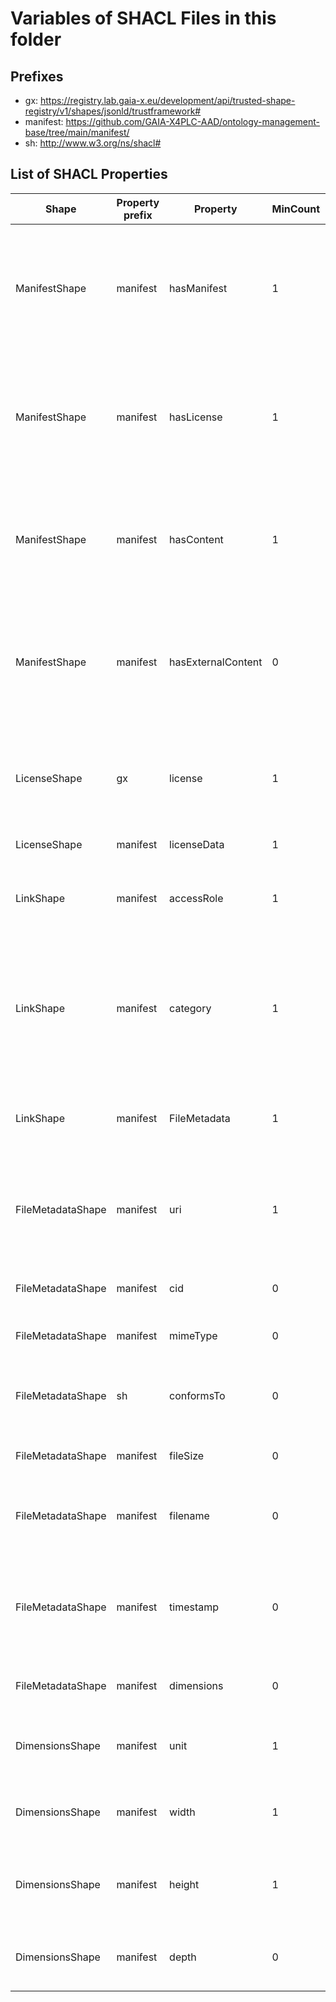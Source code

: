 # Variables of SHACL Files in this folder

## Prefixes

- gx: <https://registry.lab.gaia-x.eu/development/api/trusted-shape-registry/v1/shapes/jsonld/trustframework#>
- manifest: <https://github.com/GAIA-X4PLC-AAD/ontology-management-base/tree/main/manifest/>
- sh: <http://www.w3.org/ns/shacl#>

## List of SHACL Properties

| Shape | Property prefix | Property | MinCount | MaxCount | Description | Datatype/NodeKind | Filename |
| --- | --- | --- | --- | --- | --- | --- | --- |
| ManifestShape | manifest | hasManifest | 1 | 1 | Self-reference to the manifest.json providing the structure and list of contents for a domain specific asset. |  | manifest_shacl.ttl |
| ManifestShape | manifest | hasLicense | 1 | 1 | Defines the license valid for all content referenced in the manifest. Does not apply to linked data(sets) with explicit license terms. |  | manifest_shacl.ttl |
| ManifestShape | manifest | hasContent | 1 |  | Defines the links to all relevant data for a digital asset. This is extended by the domain specific ontology. |  | manifest_shacl.ttl |
| ManifestShape | manifest | hasExternalContent | 0 |  | Defines the links to all related external data for a digital asset. This is extended by the domain specific ontology. |  | manifest_shacl.ttl |
| LicenseShape | gx | license | 1 | 1 | Reuses SPDX constraints from Gaia-X Trust Framework, with additional custom constraints. |  | manifest_shacl.ttl |
| LicenseShape | manifest | licenseData | 1 | 1 | Defines a link to the license. |  | manifest_shacl.ttl |
| LinkShape | manifest | accessRole | 1 | 1 | Specifies the access role associated with the corresponding file. |  | manifest_shacl.ttl |
| LinkShape | manifest | category | 1 | 1 | Specifies the category of the corresponding data file. The categories may represent the structure of the asset e.g. in an archive. |  | manifest_shacl.ttl |
| LinkShape | manifest | FileMetadata | 1 | 1 | Defines the properties of the data file that is referenced via a link. |  | manifest_shacl.ttl |
| FileMetadataShape | manifest | uri | 1 | 1 | Uniform Resource Identifier (URI) to identify the resource by location, name, or both. | <http://www.w3.org/2001/XMLSchema#anyURI> | manifest_shacl.ttl |
| FileMetadataShape | manifest | cid | 0 | 1 | Defines the IPFS CIDv1 identifier of the file. | <http://www.w3.org/2001/XMLSchema#string> | manifest_shacl.ttl |
| FileMetadataShape | manifest | mimeType | 0 | 1 | Defines the MIME type of the file. | <http://www.w3.org/2001/XMLSchema#string> | manifest_shacl.ttl |
| FileMetadataShape | sh | conformsTo | 0 |  | Specifies the ontology conformance for the linked asset if it is JSON-LD. | <http://www.w3.org/ns/shacl#IRI> | manifest_shacl.ttl |
| FileMetadataShape | manifest | fileSize | 0 | 1 | Specifies the file size in bytes. | <http://www.w3.org/2001/XMLSchema#integer> | manifest_shacl.ttl |
| FileMetadataShape | manifest | filename | 0 | 1 | Specifies the file name (excluding the path) along with its extension. | <http://www.w3.org/2001/XMLSchema#string> | manifest_shacl.ttl |
| FileMetadataShape | manifest | timestamp | 0 | 1 | Represents a date or time associated with the file, such as recording time or creation time. | <http://www.w3.org/2001/XMLSchema#dateTime> | manifest_shacl.ttl |
| FileMetadataShape | manifest | dimensions | 0 | 1 | Defines the dimensions for images and videos. |  | manifest_shacl.ttl |
| DimensionsShape | manifest | unit | 1 | 1 | Specifies the unit of measurement (e.g., metres, inches). |  | manifest_shacl.ttl |
| DimensionsShape | manifest | width | 1 | 1 | Specifies the width (x-axis) of the item in appropriate units. | <http://www.w3.org/2001/XMLSchema#decimal> | manifest_shacl.ttl |
| DimensionsShape | manifest | height | 1 | 1 | Specifies the height (y-axis) of the item in appropriate units. | <http://www.w3.org/2001/XMLSchema#decimal> | manifest_shacl.ttl |
| DimensionsShape | manifest | depth | 0 | 1 | Specifies the depth (z-axis) of the item in appropriate units. | <http://www.w3.org/2001/XMLSchema#decimal> | manifest_shacl.ttl |
